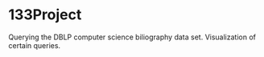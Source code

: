 # 133Project
Querying the DBLP computer science biliography data set. Visualization of certain queries. 